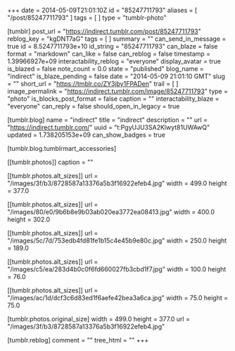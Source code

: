 +++
date = 2014-05-09T21:01:10Z
id = "85247711793"
aliases = [ "/post/85247711793" ]
tags = [ ]
type = "tumblr-photo"

[tumblr]
post_url = "https://indirect.tumblr.com/post/85247711793"
reblog_key = "kgDNT7aG"
tags = [ ]
summary = ""
can_send_in_message = true
id = 8.5247711793e+10
id_string = "85247711793"
can_blaze = false
format = "markdown"
can_like = false
can_reblog = false
timestamp = 1.39966927e+09
interactability_reblog = "everyone"
display_avatar = true
is_blazed = false
note_count = 0.0
state = "published"
blog_name = "indirect"
is_blaze_pending = false
date = "2014-05-09 21:01:10 GMT"
slug = ""
short_url = "https://tmblr.co/ZY3jby1FPADen"
trail = [ ]
image_permalink = "https://indirect.tumblr.com/image/85247711793"
type = "photo"
is_blocks_post_format = false
caption = ""
interactability_blaze = "everyone"
can_reply = false
should_open_in_legacy = true

[tumblr.blog]
name = "indirect"
title = "indirect"
description = ""
url = "https://indirect.tumblr.com/"
uuid = "t:PgyUJU3SA2Klwyt81UWAwQ"
updated = 1.738205153e+09
can_show_badges = true

[tumblr.blog.tumblrmart_accessories]

[[tumblr.photos]]
caption = ""

[[tumblr.photos.alt_sizes]]
url = "/images/3f/b3/8728587a13376a5b3f16922efeb4.jpg"
width = 499.0
height = 377.0

[[tumblr.photos.alt_sizes]]
url = "/images/80/e0/9b6b8e9b03ab020ea3772ea08413.jpg"
width = 400.0
height = 302.0

[[tumblr.photos.alt_sizes]]
url = "/images/5c/7d/753edb4fd81fe1b15c4e45b9e80c.jpg"
width = 250.0
height = 189.0

[[tumblr.photos.alt_sizes]]
url = "/images/c5/ea/283d4b0c0f6fd660027fb3cbd1f7.jpg"
width = 100.0
height = 76.0

[[tumblr.photos.alt_sizes]]
url = "/images/ac/1d/dcf3c6d83ed1f6aefe42bea3a6ca.jpg"
width = 75.0
height = 75.0

[tumblr.photos.original_size]
width = 499.0
height = 377.0
url = "/images/3f/b3/8728587a13376a5b3f16922efeb4.jpg"

[tumblr.reblog]
comment = ""
tree_html = ""
+++

